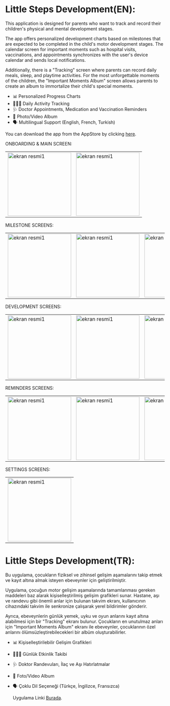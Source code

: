 
# Little Steps Development(EN):

This application is designed for parents who want to track and record their children's physical and mental development stages.

The app offers personalized development charts based on milestones that are expected to be completed in the child's motor development stages. The calendar screen for important moments such as hospital visits, vaccinations, and appointments synchronizes with the user's device calendar and sends local notifications.

Additionally, there is a "Tracking" screen where parents can record daily meals, sleep, and playtime activities. For the most unforgettable moments of the children, the "Important Moments Album" screen allows parents to create an album to immortalize their child's special moments.

- 📊 Personalized Progress Charts
- 🤸🏻‍♂️ Daily Activity Tracking
- 🩺 Doctor Appointments, Medication and Vaccination Reminders
- 📸 Photo/Video Album
- 🗣️ Multilingual Support (English, French, Turkish)

You can download the app from the AppStore by clicking [here](https://apps.apple.com/us/app/little-steps-development/id6474306976).


ONBOARDING & MAIN SCREEN:

<table>
  <tr>
    <td><img width="200" alt="ekran resmi1" src="https://github.com/turancabuk/LittleSteps/assets/98350672/4b468600-212a-4bd4-8ca8-36f2d6822e0c"></td>
    <td><img width="200" alt="ekran resmi1" src="https://github.com/turancabuk/LittleSteps/assets/98350672/f33523c2-6dd7-4d64-9bf9-ecc40b44759f"></td>
  </tr>
</table>

MILESTONE SCREENS:

<table>
  <tr>
    <td><img width="200" alt="ekran resmi1" src="https://github.com/turancabuk/LittleSteps/assets/98350672/b1aa261b-8409-4c98-a936-6ec6efeb1337"></td>
    <td><img width="200" alt="ekran resmi1" src="https://github.com/turancabuk/LittleSteps/assets/98350672/8d78582b-93ff-4ea4-80d8-22e87f2a3bd7"></td>
    <td><img width="200" alt="ekran resmi1" src="https://github.com/turancabuk/LittleSteps/assets/98350672/0aade191-e642-4261-b4d3-ef4982294981"></td>
    <td><img width="200" alt="ekran resmi1" src="https://github.com/turancabuk/LittleSteps/assets/98350672/b323dbc7-591f-486b-994b-9f8b5156ae96"></td>
  </tr>
</table>

DEVELOPMENT SCREENS:

<table>
  <tr>
    <td><img width="200" alt="ekran resmi1" src="https://github.com/turancabuk/LittleSteps/assets/98350672/6d12f280-34c7-4133-96fa-21e558a3350d"></td>
    <td><img width="200" alt="ekran resmi1" src="https://github.com/turancabuk/LittleSteps/assets/98350672/a3467363-38c0-4098-8f55-5a9ce71e195e"></td>
    <td><img width="200" alt="ekran resmi1" src="https://github.com/turancabuk/LittleSteps/assets/98350672/b901c52b-14d5-42b7-ba0d-a7d1cd05851f"></td>
    <td><img width="200" alt="ekran resmi1" src="https://github.com/turancabuk/LittleSteps/assets/98350672/eeef1df6-aef4-4668-a9c3-270bbcf6ba19"></td>
  </tr>
</table>

REMINDERS SCREENS:

<table>
  <tr>
    <td><img width="200" alt="ekran resmi1" src="https://github.com/turancabuk/LittleSteps/assets/98350672/c9e30bec-41fb-4a5f-937d-e558ea651361"></td>
    <td><img width="200" alt="ekran resmi1" src="https://github.com/turancabuk/LittleSteps/assets/98350672/2e4b4b45-783a-477e-8ae7-f5a6965657f9"></td>
    <td><img width="200" alt="ekran resmi1" src="https://github.com/turancabuk/LittleSteps/assets/98350672/ab973e27-5a3a-43a7-8007-3905d64b0e0d"></td>
</table>

SETTINGS SCREENS:

<table>
  <tr>
    <td><img width="200" alt="ekran resmi1" src="https://github.com/turancabuk/LittleSteps/assets/98350672/c7fbeeb6-131d-4a8b-a6d1-bd3fa78e80a0"></td>
</table>

# Little Steps Development(TR):
Bu uygulama, çocukların fiziksel ve zihinsel gelişim aşamalarını takip etmek ve kayıt altına almak isteyen ebeveynler için geliştirilmiştir.

Uygulama, çocuğun motor gelişim aşamalarında tamamlanması gereken maddeleri baz alarak kişiselleştirilmiş gelişim grafikleri sunar. Hastane, aşı ve randevu gibi önemli anlar için bulunan takvim ekranı, kullanıcının cihazındaki takvim ile senkronize çalışarak yerel bildirimler gönderir.

Ayrıca, ebeveynlerin günlük yemek, uyku ve oyun anlarını kayıt altına alabilmesi için bir "Tracking" ekranı bulunur. Çocukların en unutulmaz anları için "Important Moments Album" ekranı ile ebeveynler, çocuklarının özel anlarını ölümsüzleştirebilecekleri bir albüm oluşturabilirler.

- 📊 Kişiselleştirilebilir Gelişim Grafikleri
- 🤸🏻‍♂️ Günlük Etkinlik Takibi
- 🩺 Doktor Randevuları, İlaç ve Aşı Hatırlatmalar
- 📸 Foto/Video Album
- 🗣️ Çoklu Dil Seçeneği (Türkçe, İngilizce, Fransızca)

  Uygulama Linki [Burada](https://apps.apple.com/us/app/little-steps-development/id6474306976).


